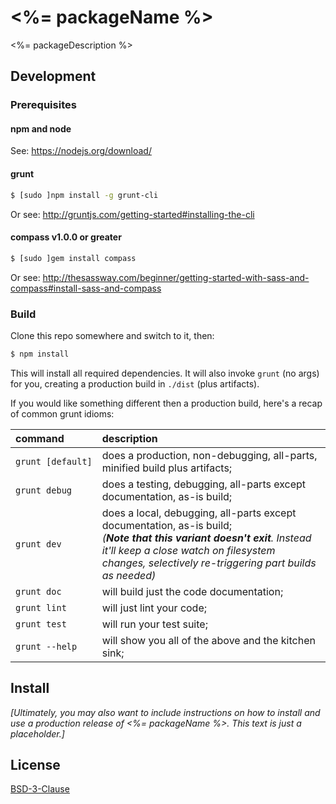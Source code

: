 # <%= packageName %>

<%= packageDescription %>


## Development

### Prerequisites

#### npm and node

See: https://nodejs.org/download/

#### grunt

```bash
$ [sudo ]npm install -g grunt-cli
```

Or see: http://gruntjs.com/getting-started#installing-the-cli

#### compass v1.0.0 or greater

```bash
$ [sudo ]gem install compass
```

Or see: http://thesassway.com/beginner/getting-started-with-sass-and-compass#install-sass-and-compass 


### Build

Clone this repo somewhere and switch to it, then:

```bash
$ npm install
```

This will install all required dependencies. It will also invoke `grunt` (no args) for you, creating a production build in `./dist` (plus artifacts).

If you would like something different then a production build, here's a recap of common grunt idioms:

command           | description
:--               |:--
`grunt [default]` | does a production, non-debugging, all-parts, minified build plus artifacts;
`grunt debug`     | does a testing, debugging, all-parts except documentation, as-is build;
`grunt dev`       | does a local, debugging, all-parts except documentation, as-is build; <br>_(**Note that this variant doesn't exit**. Instead it'll keep a close watch on filesystem changes, selectively re-triggering part builds as needed)_
`grunt doc`       | will build just the code documentation;
`grunt lint`      | will just lint your code;
`grunt test`      | will run your test suite;
`grunt --help`    | will show you all of the above and the kitchen sink;


## Install 

_\[Ultimately, you may also want to include instructions on how to install and use a production release of *<%= packageName %>*. This text is just a placeholder.\]_


## License

[BSD-3-Clause](LICENSE)

